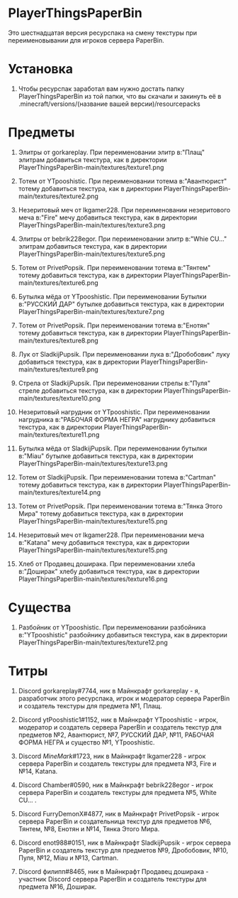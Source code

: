 # PlayerThingsPaperBin
 Это шестнадцатая версия ресурспака на смену текстуры при переименовывании для игроков сервера PaperBin.

# Установка
 1. Чтобы ресурспак заработал вам нужно достать папку PlayerThingsPaperBin из той папки,
 что вы скачали и закинуть её в .minecraft/versions/(название вашей версии)/resourcepacks

# Предметы
 1. Элитры от gorkareplay. При переименовании элитр в:"Плащ" элитрам
 добавиться текстура, как в директории PlayerThingsPaperBin-main/textures/texture1.png

 2. Тотем от YTpooshistic. При переименовании тотема в:"Авантюрист" 
 тотему добавиться текстура, как в директории PlayerThingsPaperBin-main/textures/texture2.png

 3. Незеритовый меч от lkgamer228. При переименовании незеритового меча в:"Fire"
 мечу добавиться текстура, как в директории PlayerThingsPaperBin-main/textures/texture3.png
 
 4. Элитры от bebrik228egor. При переименовании элитр в:"Whie CU..."
 элитрам добавиться текстура, как в директории PlayerThingsPaperBin-main/textures/texture5.png

 5. Тотем от PrivetPopsik. При переименовании тотема в:"Тянтем"
 тотему добавиться текстура, как в директории PlayerThingsPaperBin-main/textures/texture6.png

 6. Бутылка мёда от YTpooshistic. При переименовании Бутылки в:"РУССКИЙ ДАР"
 бутылке добавиться текстура, как в директории PlayerThingsPaperBin-main/textures/texture7.png

 7. Тотем от PrivetPopsik. При переименовании тотема в:"Енотян"
 тотему добавиться текстура, как в директории PlayerThingsPaperBin-main/textures/texture8.png

 8. Лук от SladkijPupsik. При переименовании лука в:"Дробобовик"
 луку добавиться текстура, как в директории PlayerThingsPaperBin-main/textures/texture9.png

 9. Стрела от SladkijPupsik. При переименовании стрелы в:"Пуля"
 стреле добавиться текстура, как в директории PlayerThingsPaperBin-main/textures/texture10.png

 10. Незеритовый нагрудник от YTpooshistic. При переименовании нагрудника в:"РАБОЧАЯ ФОРМА НЕГРА"
 нагруднику добавиться текстура, как в директории PlayerThingsPaperBin-main/textures/texture11.png

 11. Бутылка мёда от SladkijPupsik. При переименовании бутылки в:"Miau"
 бутылке добавиться текстура, как в директории PlayerThingsPaperBin-main/textures/texture13.png

 12. Тотем от SladkijPupsik. При переименовании тотема в:"Cartman"
 тотему добавиться текстура, как в директории PlayerThingsPaperBin-main/textures/texture14.png

 13. Тотем от PrivetPopsik. При переименовании тотема в:"Тянка Этого Мира"
 тотему добавиться текстура, как в директории PlayerThingsPaperBin-main/textures/texture15.png

 14. Незеритовый меч от lkgamer228. При переименовании меча в:"Katana"
 мечу добавиться текстура, как в директории PlayerThingsPaperBin-main/textures/texture15.png

 15. Хлеб от Продавец доширака. При переименовании хлеба в:"Доширак"
 хлебу добавиться текстура, как в директории PlayerThingsPaperBin-main/textures/texture16.png

# Существа
 1. Разбойник от YTpooshistic. При переименовании разбойника в:"YTpooshistic" 
 разбойнику добавиться текстура, как в директории PlayerThingsPaperBin-main/textures/texture12.png
 
# Титры
 1. Discord gorkareplay#7744, ник в Майнкрафт gorkareplay - я, разработчик этого ресурспака,
 игрок и модератор сервера PaperBin и создатель текстуры для предмета №1, Плащ.
 
 2. Discord ytPooshistic1#1152, ник в Майнкрафт YTpooshistic - игрок, модератор и создатель
 сервера PaperBin и создатель текстур для предметов №2, Авантюрист, №7, РУССКИЙ ДАР, №11,
 РАБОЧАЯ ФОРМА НЕГРА и существо №1, YTpooshistic.

 3. Discord _MineMark_#1723, ник в Майнкрафт lkgamer228 - игрок сервера PaperBin
 и создатель текстуры для предмета №3, Fire и №14, Katana.

 4. Discord Chamber#0590, ник в Майнкрафт bebrik228egor - игрок сервера PaperBin и создатель
 текстуры для предмета №5, White CU... .

 5. Discord FurryDemonX#4877, ник в Майнкрафт PrivetPopsik - игрок сервера PaperBin
 и создательница текстур для предметов №6, Тянтем, №8, Енотян и №14, Тянка Этого Мира.

 6. Discord enot988#0151, ник в Майнкрафт SladkijPupsik - игрок сервера PaperBin
 и создатель текстур для предметов №9, Дробобовик, №10, Пуля, №12, Miau и №13, Cartman.

 7. Discord филипп#8465, ник в Майнкрафт Продавец доширака - участник Discord сервера PaperBin и создатель
 текстуры для предмета №16, Доширак.
